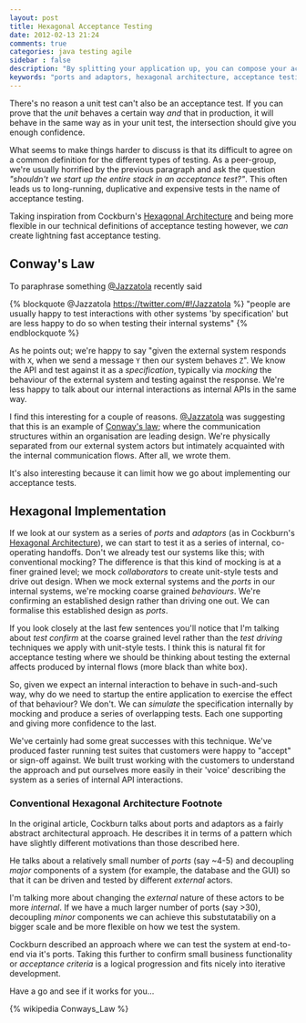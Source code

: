 ```yaml
---
layout: post
title: Hexagonal Acceptance Testing
date: 2012-02-13 21:24
comments: true
categories: java testing agile
sidebar : false
description: "By splitting your application up, you can compose your acceptance tests differently and test without starting the entire stack. Applying an ports and adaptors architecture helps built and test in more flexible ways."
keywords: "ports and adaptors, hexagonal architecture, acceptance testing"
---
```


There's no reason a unit test can't also be an acceptance test. If you can prove that the _unit_ behaves a certain way _and_ that in production, it will behave in the same way as in your unit test, the intersection should give you enough confidence.

What seems to make things harder to discuss is that its difficult to agree on a common definition for the different types of testing. As a peer-group, we're usually horrified by the previous paragraph and ask the question _"shouldn't we start up the entire stack in an acceptance test?"_. This often leads us to long-running, duplicative and expensive tests in the name of acceptance testing. 

Taking inspiration from Cockburn's [Hexagonal Architecture](http://alistair.cockburn.us/Hexagonal+architecture) and being more flexible in our technical definitions of acceptance testing however, we _can_ create lightning fast acceptance testing.

<!-- more -->  

## Conway's Law

To paraphrase something [@Jazzatola](https://twitter.com/#!/Jazzatola) recently said

{% blockquote @Jazzatola https://twitter.com/#!/Jazzatola %}
"people are usually happy to test interactions with other systems 'by specification' but are less happy to do so when testing their internal systems"
{% endblockquote %}

As he points out; we're happy to say "given the external system responds with `X`, when we send a message `Y` then our system behaves `Z`". We know the API and test against it as a _specification_, typically via _mocking_ the behaviour of the external system and testing against the response. We're less happy to talk about our internal interactions as internal APIs in the same way.

I find this interesting for a couple of reasons. [@Jazzatola](https://twitter.com/#!/Jazzatola) was suggesting that this is an example of [Conway's law](http://en.wikipedia.org/wiki/Conway's_law); where the communication structures within an organisation are leading design. We're physically separated from our external system actors but intimately acquainted with the internal communication flows. After all, we wrote them.

It's also interesting because it can limit how we go about implementing our acceptance tests.

## Hexagonal Implementation

If we look at our system as a series of _ports_ and _adaptors_ (as in Cockburn's [Hexagonal Architecture](http://alistair.cockburn.us/Hexagonal+architecture)), we can start to test it as a series of internal, co-operating handoffs. Don't we already test our systems like this; with conventional mocking? The difference is that this kind of mocking is at a finer grained level; we mock _collaborators_ to create unit-style tests and drive out design. When we mock external systems and the _ports_ in our internal systems, we're mocking coarse grained _behaviours_. We're confirming an established design rather than driving one out. We can formalise this established design as _ports_.

If you look closely at the last few sentences you'll notice that I'm talking about _test confirm_ at the coarse grained level rather than the _test driving_ techniques we apply with unit-style tests. I think this is natural fit for acceptance testing where we should be thinking about testing the external affects produced by internal flows (more black than white box).

So, given we expect an internal interaction to behave in such-and-such way, why do we need to startup the entire application to exercise the effect of that behaviour? We don't. We can _simulate_ the specification internally by mocking and produce a series of overlapping tests. Each one supporting and giving more confidence to the last.

We've certainly had some great successes with this technique. We've produced faster running test suites that customers were happy to "accept" or sign-off against. We built trust working with the customers to understand the approach and put ourselves more easily in their 'voice' describing the system as a series of internal API interactions.

### Conventional Hexagonal Architecture Footnote

In the original article, Cockburn talks about ports and adaptors as a fairly abstract architectural approach. He describes it in terms of a pattern which have slightly different motivations than those described here. 

He talks about a relatively small number of _ports_ (say ~4-5) and decoupling _major_ components of a system (for example, the database and the GUI) so that it can be driven and tested by different _external_ actors. 

I'm talking more about changing the _external_ nature of these actors to be more _internal_. If we have a much larger number of ports (say >30), decoupling _minor_ components we can achieve this substutatabiliy on a bigger scale and be more flexible on how we test the system.

Cockburn described an approach where we can test the system at end-to-end via it's ports. Taking this further to confirm small business functionality or _acceptance criteria_ is a logical progression and fits nicely into iterative development.

Have a go and see if it works for you...

{% wikipedia Conways_Law %}
